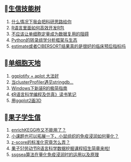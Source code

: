 ## 📝[生信技能树](https://github.com/ixxmu/mp_duty/issues?q=label%3A%E7%94%9F%E4%BF%A1%E6%8A%80%E8%83%BD%E6%A0%91+is%3Aclosed)
<!-- 1issueTable -->

1. [什么情况下我会把科研思路给你](https://github.com/ixxmu/mp_duty/issues/3593) 
2. [R语言里面如何高效开发R包](https://github.com/ixxmu/mp_duty/issues/3592) 
3. [不应该让单细胞定量成为数据复用的阻碍](https://github.com/ixxmu/mp_duty/issues/3582) 
4. [Python的转录组学分析框架与生态](https://github.com/ixxmu/mp_duty/issues/3575) 
5. [estimate或者CIBERSORT结果真的是很好的临床预后指标吗](https://github.com/ixxmu/mp_duty/issues/3567) 
<!-- 1issueTable -->
## 📝[单细胞天地](https://github.com/ixxmu/mp_duty/issues?q=label%3A%E5%8D%95%E7%BB%86%E8%83%9E%E5%A4%A9%E5%9C%B0+is%3Aclosed)
<!-- 2issueTable -->

1. [ggplotify + aplot 大法好](https://github.com/ixxmu/mp_duty/issues/3564) 
2. [当clusterProfiler遇见stringdb...](https://github.com/ixxmu/mp_duty/issues/3492) 
3. [Windows下新装R的极简指南](https://github.com/ixxmu/mp_duty/issues/3253) 
4. [《R语言科学编程及仿真》读书笔记](https://github.com/ixxmu/mp_duty/issues/3141) 
5. [用ggplot2画3D](https://github.com/ixxmu/mp_duty/issues/3054) 
<!-- 2issueTable -->

## 📝[果子学生信](https://github.com/ixxmu/mp_duty/issues?q=label%3A%E6%9E%9C%E5%AD%90%E5%AD%A6%E7%94%9F%E4%BF%A1+is%3Aclosed)
<!-- 3issueTable -->

1. [enrichKEGG咋又不能用了？](https://github.com/ixxmu/mp_duty/issues/3499) 
2. [小课题也可以拓展一下，小鼠组织的免疫浸润如何量化？](https://github.com/ixxmu/mp_duty/issues/3407) 
3. [z-score的标准化究竟怎么弄？](https://github.com/ixxmu/mp_duty/issues/3396) 
4. [果子51劳动节R语言科学数据挖掘课程招生简章来啦!](https://github.com/ixxmu/mp_duty/issues/3332) 
5. [ssgsea算法在量化免疫浸润时的运用以及原理](https://github.com/ixxmu/mp_duty/issues/3326) 
<!-- 3issueTable -->
